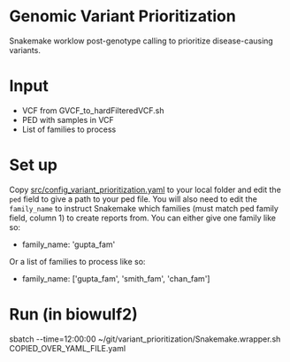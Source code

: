 # Genomic Variant Prioritization
Snakemake worklow post-genotype calling to prioritize disease-causing variants.

# Input
- VCF from GVCF_to_hardFilteredVCF.sh
- PED with samples in VCF
- List of families to process

# Set up
Copy [src/config_variant_prioritization.yaml]() to your local folder and edit the `ped` field to give a path to your ped file. You will also need to edit the `family_name` to instruct Snakemake which families (must match ped family field, column 1) to create reports from. You can either give one family like so:

- family_name: 'gupta_fam'

Or a list of families to process like so:

- family_name: ['gupta_fam', 'smith_fam', 'chan_fam']

# Run (in biowulf2)
sbatch --time=12:00:00 ~/git/variant_prioritization/Snakemake.wrapper.sh COPIED_OVER_YAML_FILE.yaml
